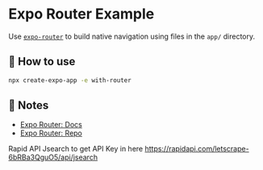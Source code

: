 # Expo Router Example

Use [`expo-router`](https://expo.github.io/router) to build native navigation using files in the `app/` directory.

## 🚀 How to use

```sh
npx create-expo-app -e with-router
```

## 📝 Notes
- [Expo Router: Docs](https://expo.github.io/router)
- [Expo Router: Repo](https://github.com/expo/router)

Rapid API Jsearch to get API Key in here https://rapidapi.com/letscrape-6bRBa3QguO5/api/jsearch
